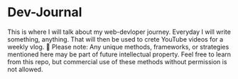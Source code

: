 # Dev-Journal
This is where I will talk about my web-devloper journey. Everyday I will write something, anything. That will then be used to crete YouTube videos for a weekly vlog.
🚨 Please note: Any unique methods, frameworks, or strategies mentioned here may be part of future intellectual property. Feel free to learn from this repo, but commercial use of these methods without permission is not allowed.
